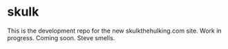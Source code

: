 # skulk

This is the development repo for the new skulkthehulking.com site.  Work in progress.  Coming soon.  Steve smells.